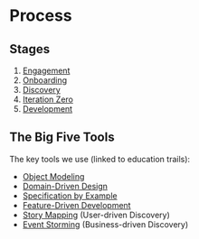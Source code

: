# Process

## Stages

1. [Engagement](./01-engagement)
2. [Onboarding](./02-onboarding)
3. [Discovery](./03-discovery)
4. [Iteration Zero](./04-iteration-zero)
5. [Development](./05-development)

## The Big Five Tools

The key tools we use (linked to education trails):

- [Object Modeling](../education/trails/object-modeling.md)
- [Domain-Driven Design](../education/trails/domain-driven-design.md)
- [Specification by Example](../education/trails/specification-by-example.md)
- [Feature-Driven Development](../education/trails/feature-driven-development.md)
- [Story Mapping](../education/trails/story-mapping.md) (User-driven Discovery)
- [Event Storming](../education/trails/event-storming.md) (Business-driven Discovery)
